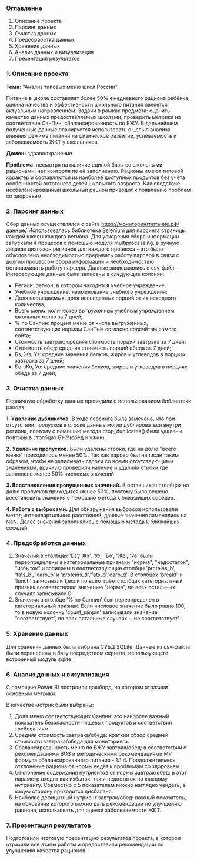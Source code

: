 ### Оглавление

1. Описание проекта
2. Парсинг данных
3. Очистка данных
4. Предобработка данных
5. Хранение данных
6. Анализ данных и визуализация
7. Презентация результатов

### 1. Описание проекта

**Тема:** "Анализ типовых меню школ России"
 
 Питание в школе составляет более 50% ежедневного рациона ребёнка, оценка качества и эффективности школьного питания является актуальным направлением. Задачи в рамках предмета: оценить качество данных предоставляемых школами, проверить метрики на  соответствие СанПин, сбалансированность по БЖУ. В дальнейшем полученные данные планируется использовать с целью анализа влияния режима питания на физическое развитие, успеваемость и заболеваемость ЖКТ у школьников.

**Домен:** здравоохранение

**Проблема:** несмотря на наличие единой базы со школьными рационами, нет контроля по её заполнению. Рационы имеют типовой характер и составляются из наиболее доступных продуктов без учёта особенностей онтогенеза детей школьного возраста. Как следствие несбалансированный школьный рацион приводит к появлению проблем со здоровьем.


### 2. Парсинг данных

Сбор данных осуществлялся с сайта https://мониторингпитание.рф/данные/
Использовалась библиотека Selenium для парсинга страницы каждой школы каждого региона. Для ускорения сбора информации запускали 4 процесса с помощью модуля multiprocessing, в ручную задавая диапазон регионов для каждого процесса - это было обусловлено необходимостью прерывать работу парсера в связи с долгим процессом сбора информации и необходимостью останавливать работу парсера. Данные записывались в csv-файл.
Интересующие данные были записаны в следующие колонки:
- Регион: регион, в котором находится учебное учреждение;
- Учебное учреждение: наименование учебного учреждения;
- Доля несъедаемых: доля несьеденных порций от их исходного количества;
- Всего меню: количество выгруженных учебным учреждением школьных меню за 7 дней;
- % по Санпин: процент меню от числа выгруженных, соответствующих нормам СанПиН согласно подсчётам самого сайта;
- Стоимость завтрак: средняя стоимость порций завтрака за 7 дней;
- Стоимость обед: средняя стоимость порций обеда за 7 дней;
- Бз, Жз, Уз: средние значения белков, жиров и углеводов в порциях завтрака за 7 дней;
- Бо, Жо, Уо: средние значения белков, жиров и углеводов в порциях обеда за 7 дней;


### 3. Очистка данных

Первичную обработку данных проводили с использованием библиотеки pandas.

**1. Удаление дубликатов.**
В ходе парсинга была замечено, что при отсутствии пропусков в строке данные могли дублироваться внутри региона, поэтому с помощью метода drop_duplicates() были удалены повторы в столбцах БЖУ(обед и ужин).

**2. Удаление пропусков.**
Были удалены строки, где на долю "всего меню" приходилось менее 50%.
Так как парсер был написан таким образом, чтобы не записывать строки со всеми отсутствующими значениями, вручную проверили наличие и удалили строки,где заполнено менее 50% числовых значений

**3. Восстановление пропущенных значений.**
В оставшихся столбцах на долю пропусков приходится менее 50%, поэтому было решено восстановить значения с помощью метода k ближайших соседей. 

**4. Работа с выбросами.**
Для обнаружения выбросов использовали метод интерквартильных расстояний, данные значения заменялись на NaN. Далее значения заполнялись с помощью метода k ближайших соседей.


### 4. Предобработка данных

1. Значения в столбцах 'Бз',' Жз', 'Уз', 'Бо', 'Жо', 'Уо' были переопределены в категориальные признаки "норма", "недостаток", "избыток" и записаны в соответствующие столбцы 'proteins_b', 'fats_b', 'carb_b' и 'proteins_d','fats_d','carb_d'. В столбцах 'breakf' и 'lunch' записывали 1,если по всем трём столбцах категориальный признак соответствовал значению "норма", во всех остальных случаях записывали 0.
2. Значения в столбце '% по Санпин' был переопределен в категориальный признак. Если числовое значение было равно 100, то в новую колонку 'count_sanpin' записывали значение “соответствует”, во всех остальные случаях - 'не соответствует'.



### 5. Хранение данных
Для хранения данных была выбрана СУБД SQLite. Данные из csv-файла были перенесены в базу посредством скрипта, использующего встроенный модуль sqlite.


### 6. Анализ данных и визуализация
С помощью Power BI построили дашборд, на котором отразили основным метрики.

В качестве метрик были выбраны:
1. Доля меню соответствующих Санпин: это наиболее важный показатель безопасности пищевых продуктов и соответствия требованиям.
2. Средняя стоимость завтрака/обеда: краткий обзор средней стоимости завтрака/обеда для мониторинга.
3. Сбалансированность меню по БЖУ завтрак/обед: в соответствии с рекомендациями ВОЗ и методическими рекомендациями МР формула сбалансированного питания - 1:1:4. Продолжительное отклонение рациона от нормы ведёт к проблемам со здоровьем.
4. Отклонение содержания нутриентов от нормы завтрак/обед: в этот параметр входит как избыток, так и недостаток по каждому нутриенту. Совместно с 5 показателем можно наглядно увидеть, в какую сторону приходится дисбаланс.
5. Наиболее дефицитный нутриент завтрак/обед: важный показатель, на основании которого можно дать рекомендации по улучшению рациона, использовать для оценки заболеваемости ЖКТ.


### 7. Презентация результатов
Подготовили итоговую презентацию результатов проекта, в которой отразили все этапы работы и предоставили рекомендации по улучшению качества рационов. 


